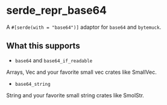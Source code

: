 # serde_repr_base64

A `#[serde(with = "base64")]` adaptor for `base64` and `bytemuck`.

## What this supports

* `base64` and `base64_if_readable`

Arrays, Vec and your favorite small vec crates like SmallVec.

* `base64_string`

String and your favorite small string crates like SmolStr.
